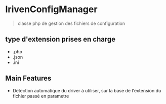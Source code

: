 IrivenConfigManager
=======

>classe php de gestion des fichiers de configuration
## type d'extension prises en charge
* .php
* .json
* .ini
## Main Features
* Detection automatique du driver à utiliser, sur la base de l'extension du fichier passé en parametre
